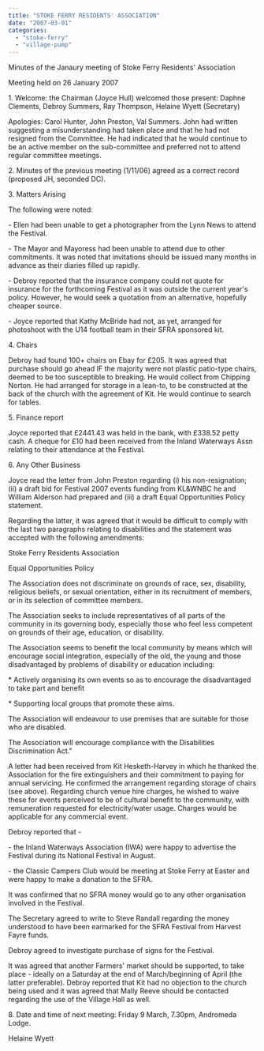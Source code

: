 ```yaml
---
title: "STOKE FERRY RESIDENTS' ASSOCIATION"
date: "2007-03-01"
categories: 
  - "stoke-ferry"
  - "village-pump"
---
```


Minutes of the Janaury meeting of Stoke Ferry Residents' Association

Meeting held on 26 January 2007

1\. Welcome: the Chairman (Joyce Hull) welcomed those present: Daphne Clements, Debroy Summers, Ray Thompson, Helaine Wyett (Secretary)

Apologies: Carol Hunter, John Preston, Val Summers. John had written suggesting a misunderstanding had taken place and that he had not resigned from the Committee. He had indicated that he would continue to be an active member on the sub-committee and preferred not to attend regular committee meetings.

2\. Minutes of the previous meeting (1/11/06) agreed as a correct record (proposed JH, seconded DC).

3\. Matters Arising

The following were noted:

\- Ellen had been unable to get a photographer from the Lynn News to attend the Festival.

\- The Mayor and Mayoress had been unable to attend due to other commitments. It was noted that invitations should be issued many months in advance as their diaries filled up rapidly.

\- Debroy reported that the insurance company could not quote for insurance for the forthcoming Festival as it was outside the current year's policy. However, he would seek a quotation from an alternative, hopefully cheaper source.

\- Joyce reported that Kathy McBride had not, as yet, arranged for photoshoot with the U14 football team in their SFRA sponsored kit.

4\. Chairs

Debroy had found 100+ chairs on Ebay for £205. It was agreed that purchase should go ahead IF the majority were not plastic patio-type chairs, deemed to be too susceptible to breaking. He would collect from Chipping Norton. He had arranged for storage in a lean-to, to be constructed at the back of the church with the agreement of Kit. He would continue to search for tables.

5\. Finance report

Joyce reported that £2441.43 was held in the bank, with £338.52 petty cash. A cheque for £10 had been received from the Inland Waterways Assn relating to their attendance at the Festival.

6\. Any Other Business

Joyce read the letter from John Preston regarding (i) his non-resignation; (ii) a draft bid for Festival 2007 events funding from KL&WNBC he and William Alderson had prepared and (iii) a draft Equal Opportunities Policy statement.

Regarding the latter, it was agreed that it would be difficult to comply with the last two paragraphs relating to disabilities and the statement was accepted with the following amendments:

Stoke Ferry Residents Association

Equal Opportunities Policy

The Association does not discriminate on grounds of race, sex, disability, religious beliefs, or sexual orientation, either in its recruitment of members, or in its selection of committee members.

The Association seeks to include representatives of all parts of the community in its governing body, especially those who feel less competent on grounds of their age, education, or disability.

The Association seems to benefit the local community by means which will encourage social integration, especially of the old, the young and those disadvantaged by problems of disability or education including:

\* Actively organising its own events so as to encourage the disadvantaged to take part and benefit

\* Supporting local groups that promote these aims.

The Association will endeavour to use premises that are suitable for those who are disabled.

The Association will encourage compliance with the Disabilities Discrimination Act."

A letter had been received from Kit Hesketh-Harvey in which he thanked the Association for the fire extinguishers and their commitment to paying for annual servicing. He confirmed the arrangement regarding storage of chairs (see above). Regarding church venue hire charges, he wished to waive these for events perceived to be of cultural benefit to the community, with remuneration requested for electricity/water usage. Charges would be applicable for any commercial event.

Debroy reported that -

\- the Inland Waterways Association (IWA) were happy to advertise the Festival during its National Festival in August.

\- the Classic Campers Club would be meeting at Stoke Ferry at Easter and were happy to make a donation to the SFRA.

It was confirmed that no SFRA money would go to any other organisation involved in the Festival.

The Secretary agreed to write to Steve Randall regarding the money understood to have been earmarked for the SFRA Festival from Harvest Fayre funds.

Debroy agreed to investigate purchase of signs for the Festival.

It was agreed that another Farmers' market should be supported, to take place - ideally on a Saturday at the end of March/beginning of April (the latter preferable). Debroy reported that Kit had no objection to the church being used and it was agreed that Mally Reeve should be contacted regarding the use of the Village Hall as well.

8\. Date and time of next meeting: Friday 9 March, 7.30pm, Andromeda Lodge.

Helaine Wyett
